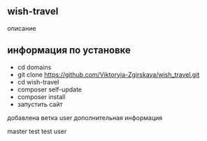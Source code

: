 ## wish-travel
описание 

## информация по установке
- cd domains
- git clone https://github.com/Viktoryia-Zgirskaya/wish_travel.git
- cd wish-travel
- composer self-update
- composer install
- запустить сайт 

 добавлена ветка user
 дополнительная информация

master test
 test user

